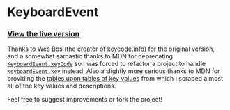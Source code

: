 # KeyboardEvent

### [View the live version](http://www.keyboard.events/)

Thanks to Wes Bos (the creator of [keycode.info](http://www.keycode.info)) for the original version, and a somewhat sarcastic thanks to MDN for deprecating [`KeyboardEvent.keyCode`](https://developer.mozilla.org/en-US/docs/Web/API/KeyboardEvent/keyCode) so I was forced to refactor a project to handle [`KeyboardEvent.key`](https://developer.mozilla.org/en-US/docs/Web/API/KeyboardEvent/key) instead. Also a slightly more serious thanks to MDN for providing the [tables upon tables of key values](https://developer.mozilla.org/en-US/docs/Web/API/KeyboardEvent/key/Key_Values) from which I scraped almost all of the key values and descriptions.

Feel free to suggest improvements or fork the project!
